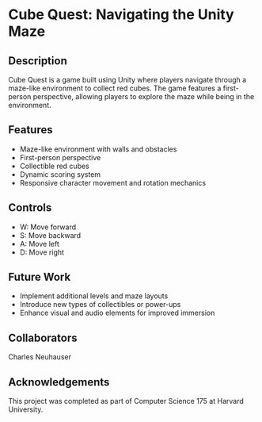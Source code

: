 # Cube Quest: Navigating the Unity Maze

## Description
Cube Quest is a game built using Unity where players navigate through a maze-like environment to collect red cubes. The game features a first-person perspective, allowing players to explore the maze while being in the environment.

## Features
- Maze-like environment with walls and obstacles
- First-person perspective 
- Collectible red cubes 
- Dynamic scoring system 
- Responsive character movement and rotation mechanics

## Controls
- W: Move forward
- S: Move backward
- A: Move left
- D: Move right 

## Future Work
- Implement additional levels and maze layouts
- Introduce new types of collectibles or power-ups
- Enhance visual and audio elements for improved immersion

## Collaborators 
Charles Neuhauser

## Acknowledgements

This project was completed as part of Computer Science 175 at Harvard University.
